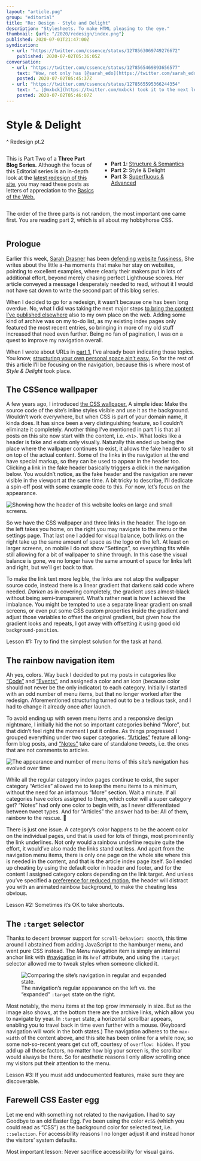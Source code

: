 ```yaml
---
layout: "article.pug"
group: "editorial"
title: "Re: Design - Style and Delight"
description: "Stylesheets. To make HTML pleasing to the eye."
thumbnail: {url: "/2020/redesign/index.png"}
published: 2020-07-01T21:47:00Z
syndication:
  - url: "https://twitter.com/cssence/status/1278563069749276672"
    published: 2020-07-02T05:36:05Z
conversation:
  - url: "https://twitter.com/cssence/status/1278565469893656577"
    text: "Wow, not only has [@sarah_edo](https://twitter.com/sarah_edo)’s article on website fussiness [css-tricks.com/in-defense-of-a-fussy-website/](https://css-tricks.com/in-defense-of-a-fussy-website/) been an inspiration for my latest blog post, but then …"    
    posted: 2020-07-02T05:45:37Z
  - url: "https://twitter.com/cssence/status/1278565595366244354"
    text: "… [@mxbck](https://twitter.com/mxbck) took it to the next level and created “The Whimsical Web”, a collection of websites that spark joy. 😉<br>[whimsical.club](https://whimsical.club/)"
    posted: 2020-07-02T05:46:07Z
---
```


# Style & Delight
^ Redesign pt.2

<div class="passage"><style>
@media (min-width: 40em){.passage{display:grid;gap:0 1.75rem;grid-template-areas:'intro list' 'note note';grid-template-columns:1fr 1fr;align-items:start}}
.passage ol{counter-reset:part;list-style-type:square;grid-area:list;margin-top:.5rem;padding:1.25rem .875rem .5rem;border:1px solid var(--color-bg-subtle);border-radius:var(--border-radius)}
.passage li::before{counter-increment:part;content:"Part " counter(part) ": ";font-variant-numeric:lining-nums tabular-nums;font-weight:600}
.passage p{grid-area:note}
.passage style+p{grid-area:intro}
</style>

This is Part Two of a <strong id="3-part-blog-series">Three Part Blog Series.</strong> Although the focus of this Editorial series is an in-depth look at the [latest redesign of this site](/2019/just-launch/), you may read these posts as letters of appreciation to the [Basics of the Web.](/2016/webdesign-basics/)

<ol aria-labelledby="3-part-blog-series">
<li><a href="/2020/redesign-structure-and-semantics/">Structure &amp; Semantics</a></li>
<li>Style &amp; Delight</li>
<li><a href="/2020/redesign-superfluous-and-advanced/">Superfluous &amp; Advanced</a></li>
</ol>

The order of the three parts is not random, the most important one came first. You are reading part 2, which is all about my hobbyhorse CSS.

</div>

## Prologue

Earlier this week, [Sarah Drasner](https://twitter.com/sarah_edo) has been [defending website fussiness.](https://css-tricks.com/in-defense-of-a-fussy-website/) She writes about the little a-ha moments that make her stay on websites, pointing to excellent examples, where clearly their makers put in lots of additional effort, beyond merely chasing perfect Lighthouse scores. Her article conveyed a message I desperately needed to read, without it I would not have sat down to write the second part of this blog series.

When I decided to go for a redesign, it wasn’t because one has been long overdue. No, what I did was taking the next major steps [to bring the content I’ve published elsewhere](/2015/own-your-own-data/) also to my own place on the web. Adding some kind of archive was on my to-do list, as my existing index pages only featured the most recent entries, so bringing in more of my old stuff increased that need even further. Being no fan of pagination, I was on a quest to improve my navigation overall.

When I wrote about URLs in [part 1,](/2020/redesign-structure-and-semantics/) I’ve already been indicating those topics. You know, [structuring your own personal space ain’t easy.](/2019/powered-by-netlify/) So for the rest of this article I’ll be focusing on the navigation, because this is where most of _Style & Delight_ took place.

## The CSSence wallpaper

A few years ago, I introduced [the CSS wallpaper.](/2016/redesign) A simple idea: Make the source code of the site’s inline styles visible and use it as the background. Wouldn’t work everywhere, but when CSS is part of your domain name, it kinda does. It has since been a very distinguishing feature, so I couldn’t eliminate it completely. Another thing I’ve mentioned in part 1 is that all posts on this site now start with the content, i.e. `<h1>`. What looks like a header is fake and exists only visually. Naturally this ended up being the place where the wallpaper continues to exist, it allows the fake header to sit on top of the actual content. Some of the links in the navigation at the end have special markup, so they can be used to appear in the header too. Clicking a link in the fake header basically triggers a click in the navigation below. You wouldn’t notice, as the fake header and the navigation are never visible in the viewport at the same time. A bit tricky to describe, I’ll dedicate a spin-off post with some example code to this. For now, let’s focus on the appearance.

<p class="standout"><img src="/2020/redesign-style-and-delight/fake-header.png" alt="Showing how the header of this website looks on large and small screens."></p>

So we have the CSS wallpaper and three links in the header. The logo on the left takes you home, on the right you may navigate to the menu or the settings page. That last one I added for visual balance, both links on the right take up the same amount of space as the logo on the left. At least on larger screens, on mobile I do not show “Settings”, so everything fits while still allowing for a bit of wallpaper to shine through. In this case the visual balance is gone, we no longer have the same amount of space for links left and right, but we’ll get back to that.

To make the link text more legible, the links are not atop the wallpaper source code, instead there is a linear gradient that darkens said code where needed. _Darken_ as in covering completely, the gradient uses almost-black without being semi-transparent. What’s rather neat is how I achieved the imbalance. You might be tempted to use a separate linear gradient on small screens, or even put some CSS custom properties inside the gradient and adjust those variables to offset the original gradient, but given how the gradient looks and repeats, I got away with offsetting it using good old `background-position`.

Lesson #1: Try to find the simplest solution for the task at hand.

## The rainbow navigation item

Ah yes, colors. Way back I decided to put my posts in categories like [“Code”](/code/) and [“Events”,](/events/) and assigned a color and an icon (because color should not never be the only indicator) to each category. Initially I started with an odd number of menu items, but that no longer worked after the redesign. Aforementioned structuring turned out to be a tedious task, and I had to change it already once after launch.

To avoid ending up with seven menu items and a responsive design nightmare, I initially hid the not so important categories behind “More”, but that didn’t feel right the moment I put it online. As things progressed I grouped everything under two super categories. [“Articles”](/articles/) feature all long-form blog posts, and [“Notes”](/notes/) take care of standalone tweets, i.e. the ones that are not comments to articles.

<p class="standout"><img src="/2020/redesign-style-and-delight/navigation-versions.png" alt="The appearance and number of menu items of this site’s navigation has evolved over time"></p>

While all the regular category index pages continue to exist, the super category “Articles” allowed me to keep the menu items to a minimum, without the need for an infamous “More” section. Wait a minute. If all categories have colors assigned to them, which color will a super category get? “Notes” had only one color to begin with, as I never differentiated between tweet types. And for “Articles” the answer had to be: All of them, rainbow to the rescue. 🌈

There is just one issue. A category’s color happens to be the accent color on the individual pages, und that is used for lots of things, most prominently the link underlines. Not only would a rainbow underline require quite the effort, it would’ve also made the links stand out less. And apart from the navigation menu items, there is only one page on the whole site where this is needed in the content, and that is the article index page itself. So I ended up cheating by using the default color in header and footer, and for the content I assigned category colors depending on the link target. And unless you’ve specified a [preference for reduced motion,](https://css-tricks.com/introduction-reduced-motion-media-query/) the header will distract you with an animated rainbow background, to make the cheating less obvious.

Lesson #2: Sometimes it’s OK to take shortcuts.

## The `:target` selector

Thanks to decent browser support for `scroll-behavior: smooth`, this time around I abstained from adding JavaScript to the hamburger menu, and went pure CSS instead. The _Menu_ navigation item is simply an internal anchor link with [#navigation](#navigation) in its `href` attribute, and using the `:target` selector allowed me to tweak styles when someone clicked it.

<figure class="standout"><img src="/2020/redesign-style-and-delight/navigation-target.png" alt="Comparing the site’s navigation in regular and expanded state."><figcaption>The navigation’s regular appearance on the left vs. the “expanded” <code>:target</code> state on the right.</figcaption></figure>

Most notably, the menu items at the top grow immensely in size. But as the image also shows, at the bottom there are the archive links, which allow you to navigate by year. In `:target` state, a horizontal scrollbar appears, enabling you to travel back in time even further with a mouse. (Keyboard navigation will work in the both states.) The navigation adheres to the `max-width` of the content above, and this site has been online for a while now, so some not-so-recent years get cut off, courtesy of `overflow: hidden`. If you add up all those factors, no matter how big your screen is, the scrollbar would always be there. So for aesthetic reasons I only allow scrolling once my visitors put their attention to the menu.

Lesson #3: If you must add undocumented features, make sure they are discoverable.

## Farewell CSS Easter egg

Let me end with something not related to the navigation. I had to say Goodbye to an old Easter Egg. I’ve been using the color `#c55` (which you could read as “CSS”) as the background color for selected text, i.e. `::selection`. For accessibility reasons I no longer adjust it and instead honor the visitors’ system defaults.

Most important lesson: Never sacrifice accessibility for visual gains.
